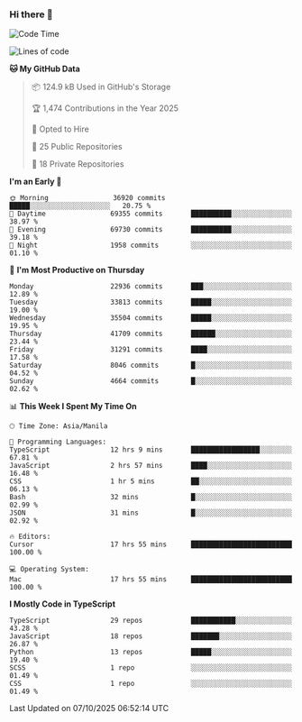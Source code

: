 ### Hi there 👋

<!--START_SECTION:waka-->
![Code Time](http://img.shields.io/badge/Code%20Time-2%2C198%20hrs%2014%20mins-blue)

![Lines of code](https://img.shields.io/badge/From%20Hello%20World%20I%27ve%20Written-68.4%20million%20lines%20of%20code-blue)

**🐱 My GitHub Data** 

> 📦 124.9 kB Used in GitHub's Storage 
 > 
> 🏆 1,474 Contributions in the Year 2025
 > 
> 💼 Opted to Hire
 > 
> 📜 25 Public Repositories 
 > 
> 🔑 18 Private Repositories 
 > 
**I'm an Early 🐤** 

```text
🌞 Morning                36920 commits       █████░░░░░░░░░░░░░░░░░░░░   20.75 % 
🌆 Daytime                69355 commits       ██████████░░░░░░░░░░░░░░░   38.97 % 
🌃 Evening                69730 commits       ██████████░░░░░░░░░░░░░░░   39.18 % 
🌙 Night                  1958 commits        ░░░░░░░░░░░░░░░░░░░░░░░░░   01.10 % 
```
📅 **I'm Most Productive on Thursday** 

```text
Monday                   22936 commits       ███░░░░░░░░░░░░░░░░░░░░░░   12.89 % 
Tuesday                  33813 commits       █████░░░░░░░░░░░░░░░░░░░░   19.00 % 
Wednesday                35504 commits       █████░░░░░░░░░░░░░░░░░░░░   19.95 % 
Thursday                 41709 commits       ██████░░░░░░░░░░░░░░░░░░░   23.44 % 
Friday                   31291 commits       ████░░░░░░░░░░░░░░░░░░░░░   17.58 % 
Saturday                 8046 commits        █░░░░░░░░░░░░░░░░░░░░░░░░   04.52 % 
Sunday                   4664 commits        █░░░░░░░░░░░░░░░░░░░░░░░░   02.62 % 
```


📊 **This Week I Spent My Time On** 

```text
🕑︎ Time Zone: Asia/Manila

💬 Programming Languages: 
TypeScript               12 hrs 9 mins       █████████████████░░░░░░░░   67.81 % 
JavaScript               2 hrs 57 mins       ████░░░░░░░░░░░░░░░░░░░░░   16.48 % 
CSS                      1 hr 5 mins         ██░░░░░░░░░░░░░░░░░░░░░░░   06.13 % 
Bash                     32 mins             █░░░░░░░░░░░░░░░░░░░░░░░░   02.99 % 
JSON                     31 mins             █░░░░░░░░░░░░░░░░░░░░░░░░   02.92 % 

🔥 Editors: 
Cursor                   17 hrs 55 mins      █████████████████████████   100.00 % 

💻 Operating System: 
Mac                      17 hrs 55 mins      █████████████████████████   100.00 % 
```

**I Mostly Code in TypeScript** 

```text
TypeScript               29 repos            ███████████░░░░░░░░░░░░░░   43.28 % 
JavaScript               18 repos            ███████░░░░░░░░░░░░░░░░░░   26.87 % 
Python                   13 repos            █████░░░░░░░░░░░░░░░░░░░░   19.40 % 
SCSS                     1 repo              ░░░░░░░░░░░░░░░░░░░░░░░░░   01.49 % 
CSS                      1 repo              ░░░░░░░░░░░░░░░░░░░░░░░░░   01.49 % 
```




 Last Updated on 07/10/2025 06:52:14 UTC
<!--END_SECTION:waka-->
